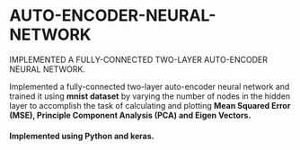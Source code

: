 # AUTO-ENCODER-NEURAL-NETWORK
IMPLEMENTED A FULLY-CONNECTED TWO-LAYER AUTO-ENCODER NEURAL NETWORK.

Implemented a fully-connected two-layer auto-encoder neural network and trained it using <b>mnist dataset</b> by varying the number of nodes in the hidden layer to accomplish the task of calculating and plotting <b>Mean Squared Error (MSE), Principle Component Analysis (PCA) and Eigen Vectors.</b>

#### Implemented using Python and keras.
